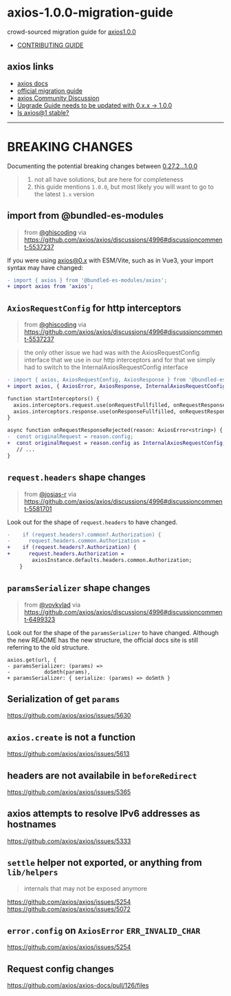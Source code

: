 # axios-1.0.0-migration-guide

crowd-sourced migration guide for [axios1.0.0](https://github.com/axios/axios/releases/tag/v1.0.0)

- [CONTRIBUTING GUIDE](./CONTRIBUTING.md)

## axios links

- [axios docs](https://axios-http.com/docs/intro)
- [official migration guide](https://github.com/axios/axios/blob/v1.x/MIGRATION_GUIDE.md)
- [axios Community Discussion](https://github.com/axios/axios/discussions/4996)
- [Upgrade Guide needs to be updated with 0.x.x -> 1.0.0](https://github.com/axios/axios/issues/5014)
- [Is axios@1 stable?](https://github.com/axios/axios/discussions/5645)

---

# BREAKING CHANGES

Documenting the potential breaking changes between [0.27.2...1.0.0](https://github.com/axios/axios/compare/v0.27.2...v1.0.0)

> 1. not all have solutions, but are here for completeness
> 2. this guide mentions `1.0.0`, but most likely you will want to go to the latest `1.x` version

## import from @bundled-es-modules

> from [@ghiscoding](https://github.com/ghiscoding) via https://github.com/axios/axios/discussions/4996#discussioncomment-5537237

If you were using axios@0.x with ESM/Vite, such as in Vue3, your import syntax may have changed:

```diff
- import { axios } from '@bundled-es-modules/axios';
+ import axios from 'axios';
```

## `AxiosRequestConfig` for http interceptors

> from [@ghiscoding](https://github.com/ghiscoding) via https://github.com/axios/axios/discussions/4996#discussioncomment-5537237

> the only other issue we had was with the AxiosRequestConfig interface that we use in our http interceptors and for that we simply had to switch to the InternalAxiosRequestConfig interface

```diff
- import { axios, AxiosRequestConfig, AxiosResponse } from '@bundled-es-modules/axios';
+ import axios, { AxiosError, AxiosResponse, InternalAxiosRequestConfig } from 'axios';

function startInterceptors() {
  axios.interceptors.request.use(onRequestFullfilled, onRequestResponseRejected);
  axios.interceptors.response.use(onResponseFullfilled, onRequestResponseRejected);
}

async function onRequestResponseRejected(reason: AxiosError<string>) {
-  const originalRequest = reason.config;
+  const originalRequest = reason.config as InternalAxiosRequestConfig;
   // ...
}
```

## `request.headers` shape changes

> from [@josias-r](https://github.com/josias-r) via https://github.com/axios/axios/discussions/4996#discussioncomment-5581701

Look out for the shape of `request.headers` to have changed.

```diff
-    if (request.headers?.common?.Authorization) {
-      request.headers.common.Authorization =
+    if (request.headers?.Authorization) {
+      request.headers.Authorization =
        axiosInstance.defaults.headers.common.Authorization;
    }
```

## `paramsSerializer` shape changes

> from [@vovkvlad](https://github.com/vovkvlad) via https://github.com/axios/axios/discussions/4996#discussioncomment-6499323

Look out for the shape of the `paramsSerializer` to have changed. Although the new README has the new structure, the official docs site is still referring to the old structure.

```
axios.get(url, {
- paramsSerializer: (params) =>
-           doSmth(params),
+ paramsSerializer: { serialize: (params) => doSmth }
```

## Serialization of get `params`

https://github.com/axios/axios/issues/5630

## `axios.create` is not a function

https://github.com/axios/axios/issues/5613

## headers are not availabile in `beforeRedirect`

https://github.com/axios/axios/issues/5365

## axios attempts to resolve IPv6 addresses as hostnames

https://github.com/axios/axios/issues/5333

## `settle` helper not exported, or anything from `lib/helpers`

> internals that may not be exposed anymore

https://github.com/axios/axios/issues/5254
https://github.com/axios/axios/issues/5072

## `error.config` on `AxiosError` `ERR_INVALID_CHAR`

https://github.com/axios/axios/issues/5254

## Request config changes

https://github.com/axios/axios-docs/pull/126/files
